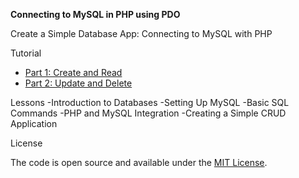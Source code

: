 **Connecting to MySQL in PHP using PDO**

Create a Simple Database App: Connecting to MySQL with PHP

Tutorial

- [Part 1: Create and Read](https://www.taniarascia.com/create-a-simple-database-app-connecting-to-mysql-with-php/)
- [Part 2: Update and Delete](https://www.taniarascia.com/create-a-simple-crud-database-app-php-update-delete/)


Lessons
-Introduction to Databases
-Setting Up MySQL
-Basic SQL Commands
-PHP and MySQL Integration
-Creating a Simple CRUD Application
   
    
License

The code is open source and available under the [MIT License](LICENSE).


